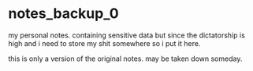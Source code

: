 # notes_backup_0


my personal notes. containing sensitive data but since the dictatorship is high and i need to store my shit somewhere so i put it here.


this is only a version of the original notes. may be taken down someday.
